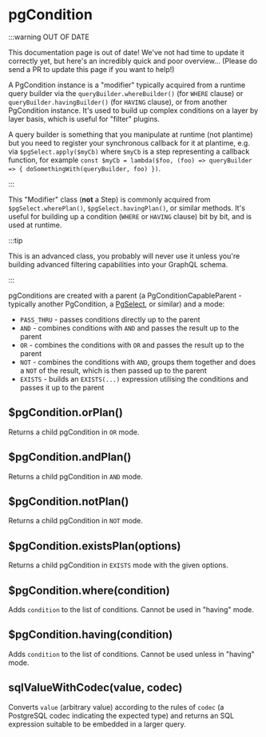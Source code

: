 # pgCondition

:::warning OUT OF DATE

This documentation page is out of date! We've not had time to update it
correctly yet, but here's an incredibly quick and poor overview... (Please do
send a PR to update this page if you want to help!)

A PgCondition instance is a "modifier" typically acquired from a runtime query
builder via the `queryBuilder.whereBuilder()` (for `WHERE` clause) or
`queryBuilder.havingBuilder()` (for `HAVING` clause), or from another
PgCondition instance. It's used to build up complex conditions on a layer by
layer basis, which is useful for "filter" plugins.

A query builder is something that you manipulate at runtime (not plantime) but
you need to register your synchronous callback for it at plantime, e.g. via
`$pgSelect.apply($myCb)` where `$myCb` is a step representing a callback
function, for example
`const $myCb = lambda($foo, (foo) => queryBuilder => { doSomethingWith(queryBuilder, foo) })`.

:::

This "Modifier" class (**not** a Step) is commonly acquired from
`$pgSelect.wherePlan()`, `$pgSelect.havingPlan()`, or similar methods. It's
useful for building up a condition (`WHERE` or `HAVING` clause) bit by bit, and is used at runtime.

:::tip

This is an advanced class, you probably will never use it unless you're building
advanced filtering capabilities into your GraphQL schema.

:::

pgConditions are created with a parent (a PgConditionCapableParent - typically another PgCondition, a [PgSelect](./pgSelect.md), or similar) and a mode:

- `PASS_THRU` - passes conditions directly up to the parent
- `AND` - combines conditions with `AND` and passes the result up to the parent
- `OR` - combines the conditions with `OR` and passes the result up to the parent
- `NOT` - combines the conditions with `AND`, groups them together and does a `NOT` of the result, which is then passed up to the parent
- `EXISTS` - builds an `EXISTS(...)` expression utilising the conditions and passes it up to the parent

## $pgCondition.orPlan()

Returns a child pgCondition in `OR` mode.

## $pgCondition.andPlan()

Returns a child pgCondition in `AND` mode.

## $pgCondition.notPlan()

Returns a child pgCondition in `NOT` mode.

## $pgCondition.existsPlan(options)

Returns a child pgCondition in `EXISTS` mode with the given options.

## $pgCondition.where(condition)

Adds `condition` to the list of conditions. Cannot be used in "having" mode.

## $pgCondition.having(condition)

Adds `condition` to the list of conditions. Cannot be used unless in "having" mode.

## sqlValueWithCodec(value, codec)

Converts `value` (arbitrary value) according to the rules of `codec` (a
PostgreSQL codec indicating the expected type) and returns an SQL expression
suitable to be embedded in a larger query.
